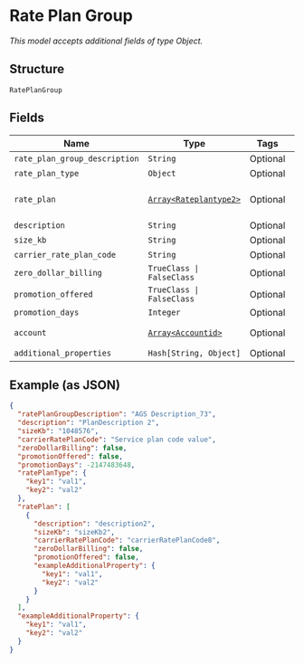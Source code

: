 
# Rate Plan Group

*This model accepts additional fields of type Object.*

## Structure

`RatePlanGroup`

## Fields

| Name | Type | Tags | Description |
|  --- | --- | --- | --- |
| `rate_plan_group_description` | `String` | Optional | - |
| `rate_plan_type` | `Object` | Optional | - |
| `rate_plan` | [`Array<Rateplantype2>`](../../doc/models/rateplantype-2.md) | Optional | An array of rateplan names |
| `description` | `String` | Optional | - |
| `size_kb` | `String` | Optional | - |
| `carrier_rate_plan_code` | `String` | Optional | - |
| `zero_dollar_billing` | `TrueClass \| FalseClass` | Optional | - |
| `promotion_offered` | `TrueClass \| FalseClass` | Optional | - |
| `promotion_days` | `Integer` | Optional | - |
| `account` | [`Array<Accountid>`](../../doc/models/accountid.md) | Optional | Account information |
| `additional_properties` | `Hash[String, Object]` | Optional | - |

## Example (as JSON)

```json
{
  "ratePlanGroupDescription": "AGS Description_73",
  "description": "PlanDescription 2",
  "sizeKb": "1048576",
  "carrierRatePlanCode": "Service plan code value",
  "zeroDollarBilling": false,
  "promotionOffered": false,
  "promotionDays": -2147483648,
  "ratePlanType": {
    "key1": "val1",
    "key2": "val2"
  },
  "ratePlan": [
    {
      "description": "description2",
      "sizeKb": "sizeKb2",
      "carrierRatePlanCode": "carrierRatePlanCode8",
      "zeroDollarBilling": false,
      "promotionOffered": false,
      "exampleAdditionalProperty": {
        "key1": "val1",
        "key2": "val2"
      }
    }
  ],
  "exampleAdditionalProperty": {
    "key1": "val1",
    "key2": "val2"
  }
}
```

